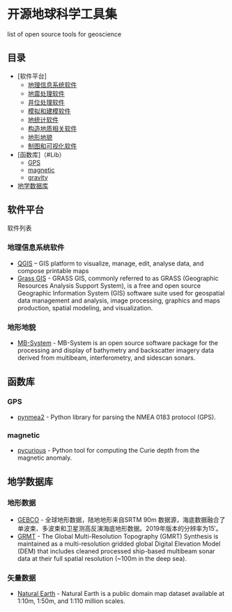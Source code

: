 # 开源地球科学工具集
list of open source tools for geoscience

## 目录
- [软件平台]
  - [地理信息系统软件](#gis)
  - [地震处理软件](#seismic)
  - [井位处理软件](#well-log)
  - [模拟和建模软件](#simulation-and-modelling)
  - [地统计软件](#geostatistics)
  - [构造地质相关软件](#structural-geology)
  - [地形地貌](#geomorphology)
  - [制图和可视化软件](#visualization)
- [函数库]（#Lib）
  - [GPS](#gps)
  - [magnetic](#magnetic)
  - [gravity](#gravity)  
- [地学数据库](#data-repositories)
## 软件平台
软件列表
### 地理信息系统软件
- [QGIS](http://www.qgis.com/) – GIS platform to visualize, manage, edit, analyse data, and compose printable maps
- [Grass GIS](https://github.com/OSGeo/grass) - GRASS GIS, commonly referred to as GRASS (Geographic Resources Analysis Support System), is a free and open source Geographic Information System (GIS) software suite used for geospatial data management and analysis, image processing, graphics and maps production, spatial modeling, and visualization. 

### 地形地貌
- [MB-System](https://github.com/dwcaress/MB-System) - MB-System is an open source software package for the processing and display of bathymetry and backscatter imagery data derived from multibeam, interferometry, and sidescan sonars. 
## 函数库
### GPS
- [pynmea2](https://github.com/Knio/pynmea2) - Python library for parsing the NMEA 0183 protocol (GPS).

### magnetic
- [pycurious](https://github.com/brmather/pycurious) - Python tool for computing the Curie depth from the magnetic anomaly.
## 地学数据库
### 地形数据
- [GEBCO](https://www.gebco.net/) - 全球地形数据，陆地地形来自SRTM 90m 数据源，海底数据融合了单波束、多波束和卫星测高反演海底地形数据。2019年版本的分辨率为15′。
- [GRMT](https://www.gmrt.org/GMRTMapTool/?) - The Global Multi-Resolution Topography (GMRT) Synthesis is maintained as a multi-resolution gridded global Digital Elevation Model (DEM) that includes cleaned processed ship-based multibeam sonar data at their full spatial resolution (~100m in the deep sea).
### 矢量数据
- [Natural Earth](https://github.com/nvkelso/natural-earth-vector) - Natural Earth is a public domain map dataset available at 1:10m, 1:50m, and 1:110 million scales.

